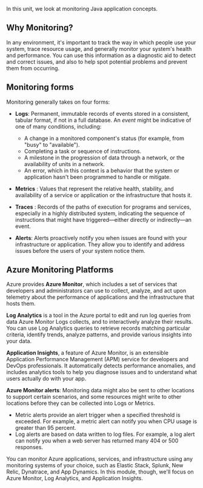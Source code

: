 In this unit, we look at monitoring Java application concepts.

## Why Monitoring?

In any environment, it's important to track the way in which people use your system, trace resource usage, and generally monitor your system's health and performance. You can use this information as a diagnostic aid to detect and correct issues, and also to help spot potential problems and prevent them from occurring.

## Monitoring forms

Monitoring generally takes on four forms:

- **Logs**: Permanent, immutable records of events stored in a consistent, tabular format, if not in a full database. An *event* might be indicative of one of many conditions, including:

  - A change in a monitored component's status (for example, from "busy" to "available").
  - Completing a task or sequence of instructions.
  - A milestone in the progression of data through a network, or the availability of units in a network.
  - An error, which in this context is a behavior that the system or application hasn't been programmed to handle or mitigate.

- **Metrics** : Values that represent the relative health, stability, and availability of a service or application or the infrastructure that hosts it.

- **Traces** : Records of the paths of execution for programs and services, especially in a highly distributed system, indicating the sequence of instructions that might have triggered—either directly or indirectly—an event.

- **Alerts**: Alerts proactively notify you when issues are found with your infrastructure or application. They allow you to identify and address issues before the users of your system notice them.

## Azure Monitoring Platforms

Azure provides **Azure Monitor**, which includes a set of services that developers and administrators can use to collect, analyze, and act upon telemetry about the performance of applications and the infrastructure that hosts them.

**Log Analytics** is a tool in the Azure portal to edit and run log queries from data Azure Monitor Logs collects, and to interactively analyze their results. You can use Log Analytics queries to retrieve records matching particular criteria, identify trends, analyze patterns, and provide various insights into your data.

**Application Insights**, a feature of Azure Monitor, is an extensible Application Performance Management (APM) service for developers and DevOps professionals. It automatically detects performance anomalies, and includes analytics tools to help you diagnose issues and to understand what users actually do with your app.

**Azure Monitor alerts**: Monitoring data might also be sent to other locations to support certain scenarios, and some resources might write to other locations before they can be collected into Logs or Metrics.

- Metric alerts provide an alert trigger when a specified threshold is exceeded. For example, a metric alert can notify you when CPU usage is greater than 95 percent.
- Log alerts are based on data written to log files. For example, a log alert can notify you when a web server has returned many 404 or 500 responses.

You can monitor Azure applications, services, and infrastructure using any monitoring systems of your choice, such as Elastic Stack, Splunk, New Relic, Dynatrace, and App Dynamics. In this module, though, we'll focus on Azure Monitor, Log Analytics, and Application Insights.
